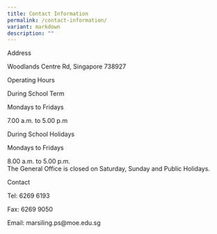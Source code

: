 ```yaml
---
title: Contact Information
permalink: /contact-information/
variant: markdown
description: ""
---
```

<p>Address</p>
<p>Woodlands Centre Rd, Singapore 738927</p>
<p>Operating Hours</p>
<p>During School Term</p>
<p>Mondays to Fridays</p>
<p>7.00 a.m. to 5.00 p.m</p>
<p>During School Holidays</p>
<p>Mondays to Fridays</p>
<p>8.00 a.m. to 5.00 p.m.
<br>The General Office is closed on Saturday, Sunday and Public Holidays.</p>
<p>Contact</p>
<p>Tel: 6269 6193</p>
<p>Fax: 6269 9050</p>
<p>Email: marsiling.ps@moe.edu.sg</p>